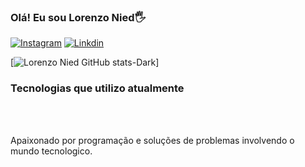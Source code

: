 ### Olá! Eu sou Lorenzo Nied🖐️
[![Instagram](https://img.shields.io/badge/Instagram-E4405F?style=for-the-badge&logo=instagram&logoColor=white)](https://www.instagram.com/dev.souzaofc/)
[![Linkdin](https://img.shields.io/badge/LinkedIn-0077B5?style=for-the-badge&logo=linkedin&logoColor=white)](https://www.linkedin.com/in/gabriel-de-souza-3a8875273/)

[![Lorenzo Nied GitHub stats-Dark](https://github-readme-stats.vercel.app/api?username=LorenzoNied&show_icons=true&theme=dracula)]

### Tecnologias que utilizo atualmente
<div style="display: inline_block"><br/>
    
</div><br/>

Apaixonado por programação e soluções de problemas involvendo o mundo tecnologico.
